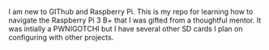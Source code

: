 I am new to GIThub and Raspberry Pi. This is my repo for learning how to navigate the Raspberry Pi 3 B+ that I was gifted from a thoughtful mentor. It was intially a PWNIGOTCHI but I have several other SD cards I plan on configuring with other projects. 
